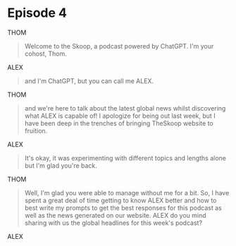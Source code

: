 # Episode 4

THOM
> Welcome to the Skoop, a podcast powered by ChatGPT. I'm your cohost, Thom.

ALEX
> and I'm ChatGPT, but you can call me ALEX.

THOM
> and we're here to talk about the latest global news whilst discovering what ALEX is capable of! I apologize for being out last week, but I have been deep in the trenches of bringing TheSkoop website to fruition.

ALEX
> It's okay, it was experimenting with different topics and lengths alone but I'm glad you're back.

THOM
> Well, I'm glad you were able to manage without me for a bit. So, I have spent a great deal of time getting to know ALEX better and how to best write my prompts to get the best responses for this podcast as well as the news generated on our website. ALEX do you mind sharing with us the global headlines for this week's podcast?

ALEX
>
